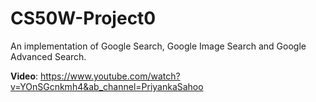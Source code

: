 # CS50W-Project0
An implementation of Google Search, Google Image Search and Google Advanced Search.

**Video**: https://www.youtube.com/watch?v=YOnSGcnkmh4&ab_channel=PriyankaSahoo
